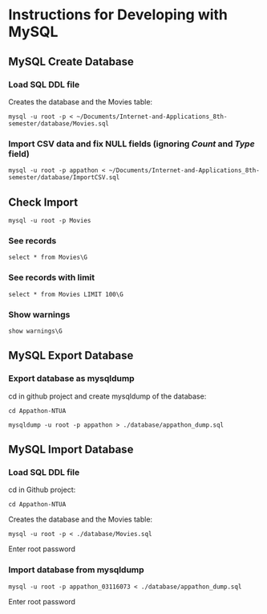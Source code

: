 # Instructions for Developing with MySQL

## MySQL Create Database
### Load SQL DDL file
Creates the database and the Movies table:
```
mysql -u root -p < ~/Documents/Internet-and-Applications_8th-semester/database/Movies.sql  
```

### Import CSV data and fix NULL fields (ignoring *Count* and *Type* field)
```
mysql -u root -p appathon < ~/Documents/Internet-and-Applications_8th-semester/database/ImportCSV.sql  
```

## Check Import
```
mysql -u root -p Movies
```

### See records
```
select * from Movies\G
```

### See records with limit
```
select * from Movies LIMIT 100\G
```

### Show warnings
```
show warnings\G
```

## MySQL Export Database
### Export database as mysqldump
cd in github project and create mysqldump of the database:
```
cd Appathon-NTUA
```
```
mysqldump -u root -p appathon > ./database/appathon_dump.sql
```

## MySQL Import Database
### Load SQL DDL file
cd in Github project:
```
cd Appathon-NTUA
```
Creates the database and the Movies table:
```
mysql -u root -p < ./database/Movies.sql
```
Enter root password

### Import database from mysqldump
```
mysql -u root -p appathon_03116073 < ./database/appathon_dump.sql
```
Enter root password
